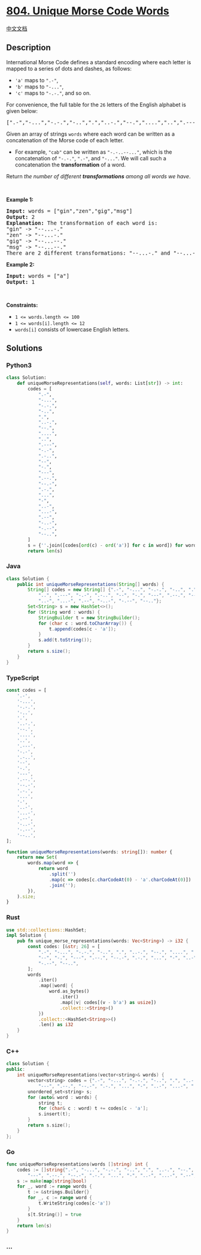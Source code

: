 # [804. Unique Morse Code Words](https://leetcode.com/problems/unique-morse-code-words)

[中文文档](/solution/0800-0899/0804.Unique%20Morse%20Code%20Words/README.md)

## Description

<p>International Morse Code defines a standard encoding where each letter is mapped to a series of dots and dashes, as follows:</p>

<ul>
	<li><code>&#39;a&#39;</code> maps to <code>&quot;.-&quot;</code>,</li>
	<li><code>&#39;b&#39;</code> maps to <code>&quot;-...&quot;</code>,</li>
	<li><code>&#39;c&#39;</code> maps to <code>&quot;-.-.&quot;</code>, and so on.</li>
</ul>

<p>For convenience, the full table for the <code>26</code> letters of the English alphabet is given below:</p>

<pre>
[&quot;.-&quot;,&quot;-...&quot;,&quot;-.-.&quot;,&quot;-..&quot;,&quot;.&quot;,&quot;..-.&quot;,&quot;--.&quot;,&quot;....&quot;,&quot;..&quot;,&quot;.---&quot;,&quot;-.-&quot;,&quot;.-..&quot;,&quot;--&quot;,&quot;-.&quot;,&quot;---&quot;,&quot;.--.&quot;,&quot;--.-&quot;,&quot;.-.&quot;,&quot;...&quot;,&quot;-&quot;,&quot;..-&quot;,&quot;...-&quot;,&quot;.--&quot;,&quot;-..-&quot;,&quot;-.--&quot;,&quot;--..&quot;]</pre>

<p>Given an array of strings <code>words</code> where each word can be written as a concatenation of the Morse code of each letter.</p>

<ul>
	<li>For example, <code>&quot;cab&quot;</code> can be written as <code>&quot;-.-..--...&quot;</code>, which is the concatenation of <code>&quot;-.-.&quot;</code>, <code>&quot;.-&quot;</code>, and <code>&quot;-...&quot;</code>. We will call such a concatenation the <strong>transformation</strong> of a word.</li>
</ul>

<p>Return <em>the number of different <strong>transformations</strong> among all words we have</em>.</p>

<p>&nbsp;</p>
<p><strong class="example">Example 1:</strong></p>

<pre>
<strong>Input:</strong> words = [&quot;gin&quot;,&quot;zen&quot;,&quot;gig&quot;,&quot;msg&quot;]
<strong>Output:</strong> 2
<strong>Explanation:</strong> The transformation of each word is:
&quot;gin&quot; -&gt; &quot;--...-.&quot;
&quot;zen&quot; -&gt; &quot;--...-.&quot;
&quot;gig&quot; -&gt; &quot;--...--.&quot;
&quot;msg&quot; -&gt; &quot;--...--.&quot;
There are 2 different transformations: &quot;--...-.&quot; and &quot;--...--.&quot;.
</pre>

<p><strong class="example">Example 2:</strong></p>

<pre>
<strong>Input:</strong> words = [&quot;a&quot;]
<strong>Output:</strong> 1
</pre>

<p>&nbsp;</p>
<p><strong>Constraints:</strong></p>

<ul>
	<li><code>1 &lt;= words.length &lt;= 100</code></li>
	<li><code>1 &lt;= words[i].length &lt;= 12</code></li>
	<li><code>words[i]</code> consists of lowercase English letters.</li>
</ul>

## Solutions

<!-- tabs:start -->

### **Python3**

```python
class Solution:
    def uniqueMorseRepresentations(self, words: List[str]) -> int:
        codes = [
            ".-",
            "-...",
            "-.-.",
            "-..",
            ".",
            "..-.",
            "--.",
            "....",
            "..",
            ".---",
            "-.-",
            ".-..",
            "--",
            "-.",
            "---",
            ".--.",
            "--.-",
            ".-.",
            "...",
            "-",
            "..-",
            "...-",
            ".--",
            "-..-",
            "-.--",
            "--..",
        ]
        s = {''.join([codes[ord(c) - ord('a')] for c in word]) for word in words}
        return len(s)
```

### **Java**

```java
class Solution {
    public int uniqueMorseRepresentations(String[] words) {
        String[] codes = new String[] {".-", "-...", "-.-.", "-..", ".", "..-.", "--.", "....",
            "..", ".---", "-.-", ".-..", "--", "-.", "---", ".--.", "--.-", ".-.", "...", "-",
            "..-", "...-", ".--", "-..-", "-.--", "--.."};
        Set<String> s = new HashSet<>();
        for (String word : words) {
            StringBuilder t = new StringBuilder();
            for (char c : word.toCharArray()) {
                t.append(codes[c - 'a']);
            }
            s.add(t.toString());
        }
        return s.size();
    }
}
```

### **TypeScript**

```ts
const codes = [
    '.-',
    '-...',
    '-.-.',
    '-..',
    '.',
    '..-.',
    '--.',
    '....',
    '..',
    '.---',
    '-.-',
    '.-..',
    '--',
    '-.',
    '---',
    '.--.',
    '--.-',
    '.-.',
    '...',
    '-',
    '..-',
    '...-',
    '.--',
    '-..-',
    '-.--',
    '--..',
];

function uniqueMorseRepresentations(words: string[]): number {
    return new Set(
        words.map(word => {
            return word
                .split('')
                .map(c => codes[c.charCodeAt(0) - 'a'.charCodeAt(0)])
                .join('');
        }),
    ).size;
}
```

### **Rust**

```rust
use std::collections::HashSet;
impl Solution {
    pub fn unique_morse_representations(words: Vec<String>) -> i32 {
        const codes: [&str; 26] = [
            ".-", "-...", "-.-.", "-..", ".", "..-.", "--.", "....", "..", ".---", "-.-", ".-..",
            "--", "-.", "---", ".--.", "--.-", ".-.", "...", "-", "..-", "...-", ".--", "-..-",
            "-.--", "--..",
        ];
        words
            .iter()
            .map(|word| {
                word.as_bytes()
                    .iter()
                    .map(|v| codes[(v - b'a') as usize])
                    .collect::<String>()
            })
            .collect::<HashSet<String>>()
            .len() as i32
    }
}
```

### **C++**

```cpp
class Solution {
public:
    int uniqueMorseRepresentations(vector<string>& words) {
        vector<string> codes = {".-", "-...", "-.-.", "-..", ".", "..-.", "--.", "....", "..", ".---", "-.-", ".-..", "--", "-.",
            "---", ".--.", "--.-", ".-.", "...", "-", "..-", "...-", ".--", "-..-", "-.--", "--.."};
        unordered_set<string> s;
        for (auto& word : words) {
            string t;
            for (char& c : word) t += codes[c - 'a'];
            s.insert(t);
        }
        return s.size();
    }
};
```

### **Go**

```go
func uniqueMorseRepresentations(words []string) int {
	codes := []string{".-", "-...", "-.-.", "-..", ".", "..-.", "--.", "....", "..", ".---", "-.-", ".-..", "--", "-.",
		"---", ".--.", "--.-", ".-.", "...", "-", "..-", "...-", ".--", "-..-", "-.--", "--.."}
	s := make(map[string]bool)
	for _, word := range words {
		t := &strings.Builder{}
		for _, c := range word {
			t.WriteString(codes[c-'a'])
		}
		s[t.String()] = true
	}
	return len(s)
}
```

### **...**

```

```

<!-- tabs:end -->
